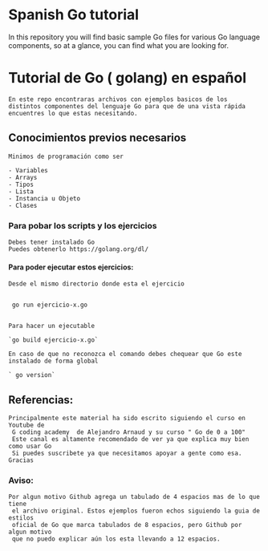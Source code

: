 # Spanish Go tutorial

In this repository you will find basic sample Go files for various Go language components,
so at a glance, you can find what you are looking for.

# Tutorial de Go ( golang) en español

	En este repo encontraras archivos con ejemplos basicos de los 
	distintos componentes del lenguaje Go para que de una vista rápida 
	encuentres lo que estas necesitando.

## Conocimientos previos necesarios

	Minimos de programación como ser

	- Variables
	- Arrays
	- Tipos
	- Lista 
	- Instancia u Objeto
	- Clases

### Para pobar los scripts y los ejercicios

	Debes tener instalado Go
	Puedes obtenerlo https://golang.org/dl/
	
#### Para poder ejecutar estos ejercicios:

	Desde el mismo directorio donde esta el ejercicio

	
	 go run ejercicio-x.go
	

	Para hacer un ejecutable

	`go build ejercicio-x.go`

	En caso de que no reconozca el comando debes chequear que Go este instalado de forma global

	` go version`


## Referencias:

	Principalmente este material ha sido escrito siguiendo el curso en Youtube de 
	 G coding academy  de Alejandro Arnaud y su curso " Go de 0 a 100"
	 Este canal es altamente recomendado de ver ya que explica muy bien como usar Go
	 Si puedes suscribete ya que necesitamos apoyar a gente como esa. Gracias

### Aviso:
	Por algun motivo Github agrega un tabulado de 4 espacios mas de lo que tiene
	 el archivo original. Estos ejemplos fueron echos siguiendo la guia de estilos
	 oficial de Go que marca tabulados de 8 espacios, pero Github por algun motivo
	 que no puedo explicar aún los esta llevando a 12 espacios. 